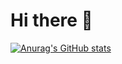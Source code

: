 # Hi there 👋

[![Anurag's GitHub stats](https://github-readme-stats.vercel.app/api?username=mfazrinizar)]([https://github.com/nbyl26/github-readme-stats](https://camo.githubusercontent.com/2c620417073a23213f5a1baab7ea44dbd4cd585b15f4f5a13946635bc35552d9/68747470733a2f2f6769746875622d726561646d652d73746174732d74687265652d6f6d6567612d37392e76657263656c2e6170702f6170693f757365726e616d653d6d66617a72696e697a61722673686f775f69636f6e733d7472756526636f756e745f707269766174653d7472756526696e636c7564655f616c6c5f636f6d6d697473))

<!--
**nbyl26/nbyl26** is a ✨ _special_ ✨ repository because its `README.md` (this file) appears on your GitHub profile.

Here are some ideas to get you started:

- 🔭 I’m currently working on ...
- 🌱 I’m currently learning ...
- 👯 I’m looking to collaborate on ...
- 🤔 I’m looking for help with ...
- 💬 Ask me about ...
- 📫 How to reach me: ...
- 😄 Pronouns: ...
- ⚡ Fun fact: ...
-->
